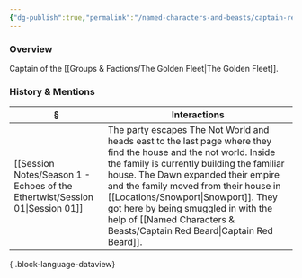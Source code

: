 ```yaml
---
{"dg-publish":true,"permalink":"/named-characters-and-beasts/captain-red-beard/","tags":["NPC"],"updated":"2025-05-30T12:07:42.019+01:00"}
---
```



### Overview
Captain of the [[Groups & Factions/The Golden Fleet\|The Golden Fleet]].

### History & Mentions
| §                                                                               | Interactions                                                                                                                                                                                                                                                                                                                              |
| ------------------------------------------------------------------------------- | ----------------------------------------------------------------------------------------------------------------------------------------------------------------------------------------------------------------------------------------------------------------------------------------------------------------------------------------- |
| [[Session Notes/Season 1 - Echoes of the Ethertwist/Session 01\|Session 01]] | The party escapes The Not World and heads east to the last page where they find the house and the not world. Inside the family is currently building the familiar house. The Dawn expanded their empire and the family moved from their house in [[Locations/Snowport\|Snowport]]. They got here by being smuggled in with the help of [[Named Characters & Beasts/Captain Red Beard\|Captain Red Beard]]. |

{ .block-language-dataview}
